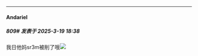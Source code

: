 ﻿
*****

####  Andariel  
##### 809#       发表于 2025-3-19 18:38

我日他妈sr3m被削了哦<img src="https://static.saraba1st.com/image/smiley/face2017/067.png" referrerpolicy="no-referrer">

